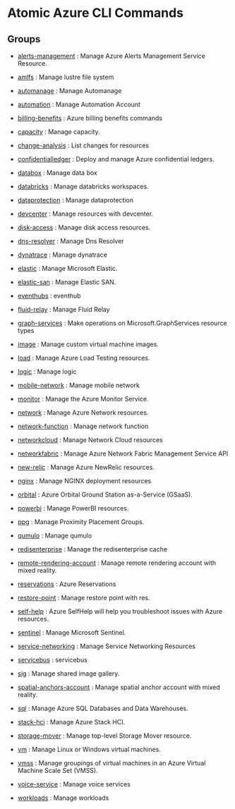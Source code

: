 # Atomic Azure CLI Commands

## Groups

- [alerts-management](/Commands/alerts-management/readme.md)
: Manage Azure Alerts Management Service Resource.

- [amlfs](/Commands/amlfs/readme.md)
: Manage lustre file system

- [automanage](/Commands/automanage/readme.md)
: Manage Automanage

- [automation](/Commands/automation/readme.md)
: Manage Automation Account

- [billing-benefits](/Commands/billing-benefits/readme.md)
: Azure billing benefits commands

- [capacity](/Commands/capacity/readme.md)
: Manage capacity.

- [change-analysis](/Commands/change-analysis/readme.md)
: List changes for resources

- [confidentialledger](/Commands/confidentialledger/readme.md)
: Deploy and manage Azure confidential ledgers.

- [databox](/Commands/databox/readme.md)
: Manage data box

- [databricks](/Commands/databricks/readme.md)
: Manage databricks workspaces.

- [dataprotection](/Commands/dataprotection/readme.md)
: Manage dataprotection

- [devcenter](/Commands/devcenter/readme.md)
: Manage resources with devcenter.

- [disk-access](/Commands/disk-access/readme.md)
: Manage disk access resources.

- [dns-resolver](/Commands/dns-resolver/readme.md)
: Manage Dns Resolver

- [dynatrace](/Commands/dynatrace/readme.md)
: Manage dynatrace

- [elastic](/Commands/elastic/readme.md)
: Manage Microsoft Elastic.

- [elastic-san](/Commands/elastic-san/readme.md)
: Manage Elastic SAN.

- [eventhubs](/Commands/eventhubs/readme.md)
: eventhub

- [fluid-relay](/Commands/fluid-relay/readme.md)
: Manage Fluid Relay

- [graph-services](/Commands/graph-services/readme.md)
: Make operations on Microsoft.GraphServices resource types

- [image](/Commands/image/readme.md)
: Manage custom virtual machine images.

- [load](/Commands/load/readme.md)
: Manage Azure Load Testing resources.

- [logic](/Commands/logic/readme.md)
: Manage logic

- [mobile-network](/Commands/mobile-network/readme.md)
: Manage mobile network

- [monitor](/Commands/monitor/readme.md)
: Manage the Azure Monitor Service.

- [network](/Commands/network/readme.md)
: Manage Azure Network resources.

- [network-function](/Commands/network-function/readme.md)
: Manage network function

- [networkcloud](/Commands/networkcloud/readme.md)
: Manage Network Cloud resources

- [networkfabric](/Commands/networkfabric/readme.md)
: Manage Azure Network Fabric Management Service API

- [new-relic](/Commands/new-relic/readme.md)
: Manage Azure NewRelic resources.

- [nginx](/Commands/nginx/readme.md)
: Manage NGINX deployment resources

- [orbital](/Commands/orbital/readme.md)
: Azure Orbital Ground Station as-a-Service (GSaaS).

- [powerbi](/Commands/powerbi/readme.md)
: Manage PowerBI resources.

- [ppg](/Commands/ppg/readme.md)
: Manage Proximity Placement Groups.

- [qumulo](/Commands/qumulo/readme.md)
: Manage qumulo

- [redisenterprise](/Commands/redisenterprise/readme.md)
: Manage the redisenterprise cache

- [remote-rendering-account](/Commands/remote-rendering-account/readme.md)
: Manage remote rendering account with mixed reality.

- [reservations](/Commands/reservations/readme.md)
: Azure Reservations

- [restore-point](/Commands/restore-point/readme.md)
: Manage restore point with res.

- [self-help](/Commands/self-help/readme.md)
: Azure SelfHelp will help you troubleshoot issues with Azure resources.

- [sentinel](/Commands/sentinel/readme.md)
: Manage Microsoft Sentinel.

- [service-networking](/Commands/service-networking/readme.md)
: Manage Service Networking Resources

- [servicebus](/Commands/servicebus/readme.md)
: servicebus

- [sig](/Commands/sig/readme.md)
: Manage shared image gallery.

- [spatial-anchors-account](/Commands/spatial-anchors-account/readme.md)
: Manage spatial anchor account with mixed reality.

- [sql](/Commands/sql/readme.md)
: Manage Azure SQL Databases and Data Warehouses.

- [stack-hci](/Commands/stack-hci/readme.md)
: Manage Azure Stack HCI.

- [storage-mover](/Commands/storage-mover/readme.md)
: Manage top-level Storage Mover resource.

- [vm](/Commands/vm/readme.md)
: Manage Linux or Windows virtual machines.

- [vmss](/Commands/vmss/readme.md)
: Manage groupings of virtual machines in an Azure Virtual Machine Scale Set (VMSS).

- [voice-service](/Commands/voice-service/readme.md)
: Manage voice services

- [workloads](/Commands/workloads/readme.md)
: Manage workloads
